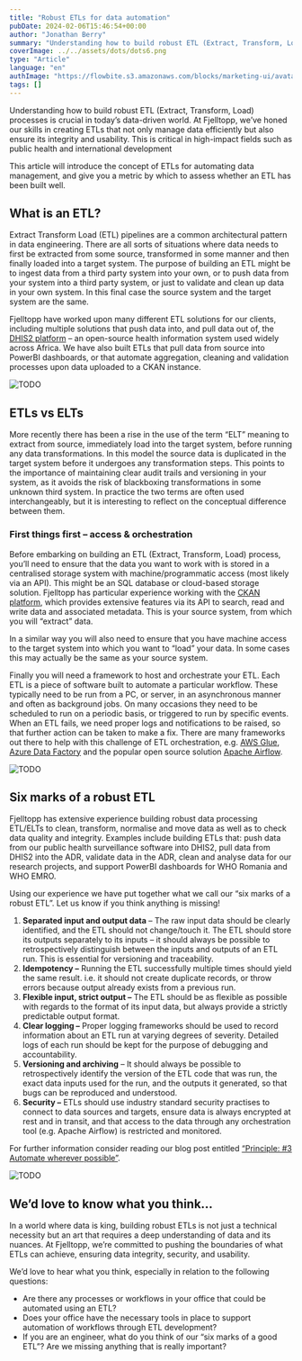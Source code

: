 ```yaml
---
title: "Robust ETLs for data automation"
pubDate: 2024-02-06T15:46:54+00:00
author: "Jonathan Berry"
summary: "Understanding how to build robust ETL (Extract, Transform, Load) processes is crucial in today’s data-driven world. "
coverImage: ../../assets/dots/dots6.png
type: "Article"
language: "en"
authImage: "https://flowbite.s3.amazonaws.com/blocks/marketing-ui/avatars/bonnie-green.png"
tags: []
---
```


Understanding how to build robust ETL (Extract, Transform, Load) processes is crucial in today’s data-driven world. At Fjelltopp, we’ve honed our skills in creating ETLs that not only manage data efficiently but also ensure its integrity and usability. This is critical in high-impact fields such as public health and international development

This article will introduce the concept of ETLs for automating data management, and give you a metric by which to assess whether an ETL has been built well.

## What is an ETL?

Extract Transform Load (ETL) pipelines are a common architectural pattern in data engineering. There are all sorts of situations where data needs to first be extracted from some source, transformed in some manner and then finally loaded into a target system. The purpose of building an ETL might be to ingest data from a third party system into your own, or to push data from your system into a third party system, or just to validate and clean up data in your own system. In this final case the source system and the target system are the same.

Fjelltopp have worked upon many different ETL solutions for our clients, including multiple solutions that push data into, and pull data out of, the [DHIS2 platform](https://dhis2.org) – an open-source health information system used widely across Africa. We have also built ETLs that pull data from source into PowerBI dashboards, or that automate aggregation, cleaning and validation processes upon data uploaded to a CKAN instance.

<Image class="place-self-start w-full max-h-240 object-cover object-center pr-5" src="/fjelltopp-astro/src/assets/team/team-at-laptop.jpg" alt="TODO"/>

## ETLs vs ELTs

More recently there has been a rise in the use of the term “ELT” meaning to extract from source, immediately load into the target system, before running any data transformations. In this model the source data is duplicated in the target system before it undergoes any transformation steps. This points to the importance of maintaining clear audit trails and versioning in your system, as it avoids the risk of blackboxing transformations in some unknown third system. In practice the two terms are often used interchangeably, but it is interesting to reflect on the conceptual difference between them.

### First things first – access & orchestration

Before embarking on building an ETL (Extract, Transform, Load) process, you’ll need to ensure that the data you want to work with is stored in a centralised storage system with machine/programmatic access (most likely via an API). This might be an SQL database or cloud-based storage solution. Fjelltopp has particular experience working with the [CKAN platform](/fjelltopp-astro/services/data-catalogues-and-hubs), which provides extensive features via its API to search, read and write data and associated metadata. This is your source system, from which you will “extract” data.

In a similar way you will also need to ensure that you have machine access to the target system into which you want to “load” your data. In some cases this may actually be the same as your source system.

Finally you will need a framework to host and orchestrate your ETL. Each ETL is a piece of software built to automate a particular workflow. These typically need to be run from a PC, or server, in an asynchronous manner and often as background jobs. On many occasions they need to be scheduled to run on a periodic basis, or triggered to run by specific events. When an ETL fails, we need proper logs and notifications to be raised, so that further action can be taken to make a fix. There are many frameworks out there to help with this challenge of ETL orchestration, e.g. [AWS Glue](https://aws.amazon.com/glue/), [Azure Data Factory](https://azure.microsoft.com/en-gb/products/data-factory) and the popular open source solution [Apache Airflow](https://airflow.apache.org/).

<Image class="place-self-start w-1/3 float-left object-cover object-center pr-5" src="/fjelltopp-astro/src/assets/dots/dots11.jpg" alt="TODO"/>

## Six marks of a robust ETL

Fjelltopp has extensive experience building robust data processing ETL/ELTs to clean, transform, normalise and move data as well as to check data quality and integrity. Examples include building ETLs that: push data from our public health surveillance software into DHIS2, pull data from DHIS2 into the ADR, validate data in the ADR, clean and analyse data for our research projects, and support PowerBI dashboards for WHO Romania and WHO EMRO.

Using our experience we have put together what we call our “six marks of a robust ETL”. Let us know if you think anything is missing!

1. **Separated input and output data** – The raw input data should be clearly identified, and the ETL should not change/touch it. The ETL should store its outputs separately to its inputs – it should always be possible to retrospectively distinguish between the inputs and outputs of an ETL run. This is essential for versioning and traceability.
2. **Idempotency –** Running the ETL successfully multiple times should yield the same result. i.e. it should not create duplicate records, or throw errors because output already exists from a previous run.
3. **Flexible input, strict output –** The ETL should be as flexible as possible with regards to the format of its input data, but always provide a strictly predictable output format.
4. **Clear logging –** Proper logging frameworks should be used to record information about an ETL run at varying degrees of severity. Detailed logs of each run should be kept for the purpose of debugging and accountability.
5. **Versioning and archiving** – It should always be possible to retrospectively identify the version of the ETL code that was run, the exact data inputs used for the run, and the outputs it generated, so that bugs can be reproduced and understood.
6. **Security –** ETLs should use industry standard security practises to connect to data sources and targets, ensure data is always encrypted at rest and in transit, and that access to the data through any orchestration tool (e.g. Apache Airflow) is restricted and monitored.

For further information consider reading our blog post entitled [“Principle: #3 Automate wherever possible”](/fjelltopp-astro/articles/2023-06-19-data-management-principle-automate-wherever-possible/).

<Image class="place-self-start w-1/3 float-right object-cover object-center pr-5" src="/fjelltopp-astro/src/assets/team/team-discussing-in-corridor.jpg" alt="TODO"/>

## We’d love to know what you think…

In a world where data is king, building robust ETLs is not just a technical necessity but an art that requires a deep understanding of data and its nuances. At Fjelltopp, we’re committed to pushing the boundaries of what ETLs can achieve, ensuring data integrity, security, and usability.

We’d love to hear what you think, especially in relation to the following questions:

- Are there any processes or workflows in your office that could be automated using an ETL?
- Does your office have the necessary tools in place to support automation of workflows through ETL development?
- If you are an engineer, what do you think of our “six marks of a good ETL”? Are we missing anything that is really important?

</div></div>
